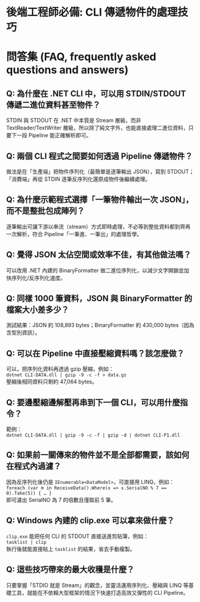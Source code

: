 # 後端工程師必備: CLI 傳遞物件的處理技巧

# 問答集 (FAQ, frequently asked questions and answers)

## Q: 為什麼在 .NET CLI 中，可以用 STDIN/STDOUT 傳遞二進位資料甚至物件？
STDIN 與 STDOUT 在 .NET 中本質是 Stream 層級，而非 TextReader/TextWriter 層級，所以除了純文字外，也能直接處理二進位資料，只要下一段 Pipeline 能正確解析即可。

## Q: 兩個 CLI 程式之間要如何透過 Pipeline 傳遞物件？
做法是在「生產端」把物件序列化（最簡單是逐筆輸出 JSON），寫到 STDOUT；「消費端」再從 STDIN 逐筆反序列化還原成物件後繼續處理。

## Q: 為什麼示範程式選擇「一筆物件輸出一次 JSON」，而不是整批包成陣列？
逐筆輸出可讓下游以串流（stream）方式即時處理，不必等到整批資料都到齊再一次解析，符合 Pipeline「一筆進、一筆出」的處理哲學。

## Q: 覺得 JSON 太佔空間或效率不佳，有其他做法嗎？
可以改用 .NET 內建的 BinaryFormatter 做二進位序列化，以減少文字開銷並加快序列化/反序列化速度。

## Q: 同樣 1000 筆資料，JSON 與 BinaryFormatter 的檔案大小差多少？
測試結果：JSON 約 108,893 bytes；BinaryFormatter 約 430,000 bytes（因為含型別資訊）。

## Q: 可以在 Pipeline 中直接壓縮資料嗎？該怎麼做？
可以，把序列化資料再透過 gzip 壓縮，例如：  
`dotnet CLI-DATA.dll | gzip -9 -c -f > data.gz`  
壓縮後相同資料只剩約 47,064 bytes。

## Q: 要邊壓縮邊解壓再串到下一個 CLI，可以用什麼指令？
範例：  
`dotnet CLI-DATA.dll | gzip -9 -c -f | gzip -d | dotnet CLI-P1.dll`

## Q: 如果前一關傳來的物件並不是全部都需要，該如何在程式內過濾？
因為反序列化後仍是 `IEnumerable<DataModel>`，可直接用 LINQ，例如：  
`foreach (var m in ReceiveData().Where(x => x.SerialNO % 7 == 0).Take(5)) { … }`  
即可濾出 SerialNO 為 7 的倍數且僅取前 5 筆。

## Q: Windows 內建的 clip.exe 可以拿來做什麼？
`clip.exe` 能把任何 CLI 的 STDOUT 直接送進剪貼簿，例如：  
`tasklist | clip`  
執行後就能直接貼上 `tasklist` 的結果，省去手動複製。

## Q: 這些技巧帶來的最大收穫是什麼？
只要掌握「STDIO 就是 Stream」的觀念，並靈活運用序列化、壓縮與 LINQ 等基礎工具，就能在不依賴大型框架的情況下快速打造高效又彈性的 CLI Pipeline。